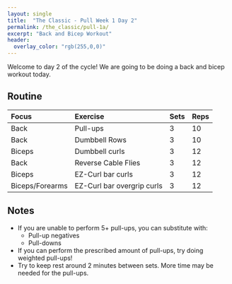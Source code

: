 ```yaml
---
layout: single
title:  "The Classic - Pull Week 1 Day 2"
permalink: /the_classic/pull-1a/
excerpt: "Back and Bicep Workout"
header:
  overlay_color: "rgb(255,0,0)"
---
```

Welcome to day 2 of the cycle!
We are going to be doing a back and bicep workout today.

## Routine

| Focus | Exercise | Sets | Reps |
|:-|:-|:-|:-|
|Back|Pull-ups|3|10|
|Back|Dumbbell Rows|3|10|
|Biceps|Dumbbell curls|3|12|
|Back|Reverse Cable Flies|3|12|
|Biceps|EZ-Curl bar curls|3|12|
|Biceps/Forearms|EZ-Curl bar overgrip curls|3|12|

## Notes

- If you are unable to perform 5+ pull-ups, you can substitute with:
  - Pull-up negatives
  - Pull-downs
- If you can perform the prescribed amount of pull-ups, try doing weighted pull-ups!
- Try to keep rest around 2 minutes between sets. More time may be needed for the pull-ups.

